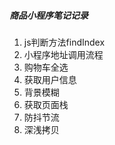##### 商品小程序笔记记录

1. js判断方法findIndex
2. 小程序地址调用流程
3. 购物车全选
4. 获取用户信息
5. 背景模糊
6. 获取页面栈
7. 防抖节流
8. 深浅拷贝

